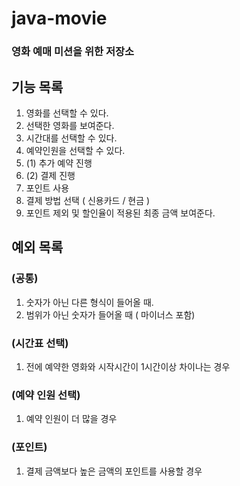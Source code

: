 # java-movie
### 영화 예매 미션을 위한 저장소

## 기능 목록

1. 영화를 선택할 수 있다.
2. 선택한 영화를 보여준다.
3. 시간대를 선택할 수 있다.
4. 예약인원을 선택할 수 있다. 
5. (1) 추가 예약 진행
5. (2) 결제 진행
6. 포인트 사용
7. 결제 방법 선택 ( 신용카드 / 현금 )
8. 포인트 제외 및 할인율이 적용된 최종 금액 보여준다.

## 예외 목록
### (공통)
1. 숫자가 아닌 다른 형식이 들어올 때.
2. 범위가 아닌 숫자가 들어올 때 ( 마이너스 포함)

### (시간표 선택)
1. 전에 예약한 영화와 시작시간이 1시간이상 차이나는 경우

### (예약 인원 선택)
1. 예약 인원이 더 많을 경우

### (포인트)
1. 결제 금액보다 높은 금액의 포인트를 사용할 경우


